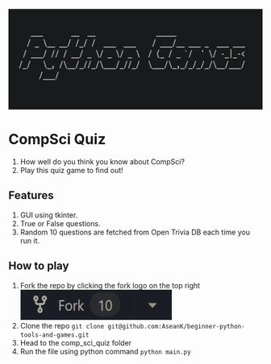 <p align="center">
  <a href="https://github.com/AseanK/beginner-python-tools-and-games" target="_blank">
    <img src="../../images/logo.png" width = "2560px" height = "200px">
  </a>
</p>

# CompSci Quiz
<!-- Game Rules -->
1. How well do you think you know about CompSci?
2. Play this quiz game to find out!

## Features
1. GUI using tkinter.
2. True or False questions.
3. Random 10 questions are fetched from Open Trivia DB each time you run it.

## How to play
1. Fork the repo by clicking the fork logo on the top right <img src="../../images/fork.png" width="300" height="60">
2. Clone the repo `git clone git@github.com:AseanK/beginner-python-tools-and-games.git`
3. Head to the comp_sci_quiz folder
4. Run the file using python command `python main.py`
